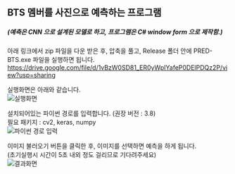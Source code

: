BTS 멤버를 사진으로 예측하는 프로그램
----------
##### (예측은 CNN 으로 설계된 모델로 하고, 프로그램은 C# window form 으로 제작함.)

아래 링크에서 zip 파일을 다운 받은 후, 압축을 풀고, Release 폴더 안에 PRED-BTS.exe 파일을 실행하면 됩니다.
https://drive.google.com/file/d/1vBzW0SD81_ER0yWpIYafeP0DElPDQz2P/view?usp=sharing

실행화면은 아래와 같습니다.  
![실행화면](https://user-images.githubusercontent.com/66504341/105654697-e5cdae00-5f01-11eb-8c0d-72c54d703855.JPG)

설치되어있는 파이썬 경로를 입력합니다. (권장 버전 : 3.8)  
필요 패키지 : cv2, keras, numpy  
![파이썬 경로 입력](https://user-images.githubusercontent.com/66504341/105654715-ed8d5280-5f01-11eb-9f35-797dca11f99a.JPG)

이미지 불러오기 버튼을 클릭한 후, 이미지를 선택하면 예측을 하게 됩니다.  
(초기실행시 시간이 5초 내외 정도 걸리므로 기다려주세요)  
![결과화면](https://user-images.githubusercontent.com/66504341/105654727-f2520680-5f01-11eb-88bb-458e80cc9fca.JPG)
